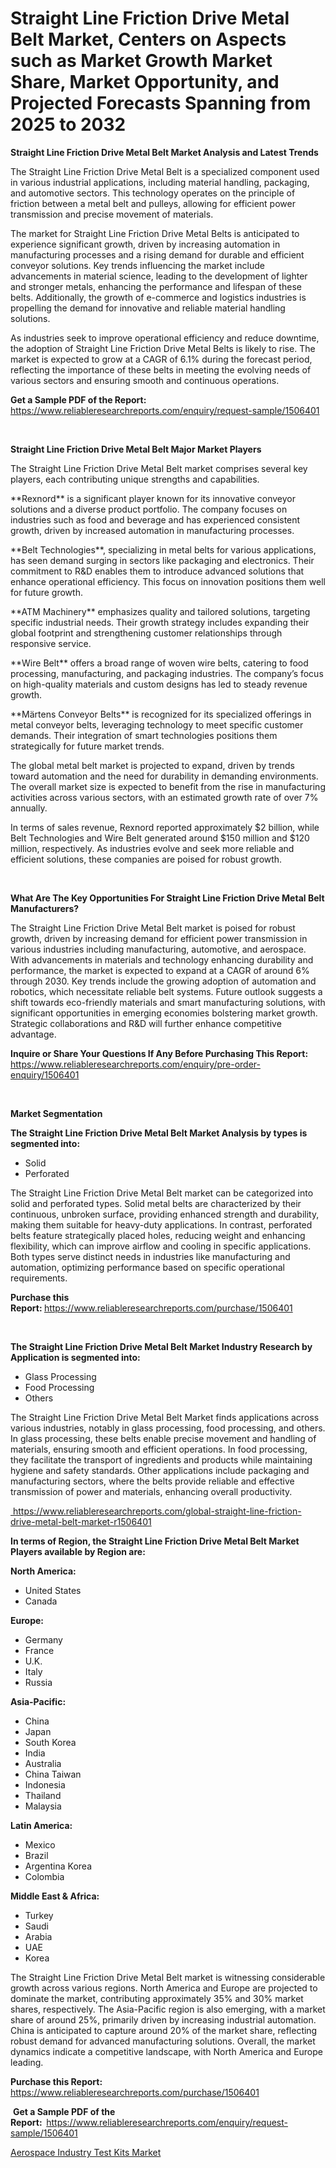 <p><h1>Straight Line Friction Drive Metal Belt Market, Centers on Aspects such as Market Growth Market Share, Market Opportunity, and Projected Forecasts Spanning from 2025 to 2032</h1></p><p><strong>Straight Line Friction Drive Metal Belt Market Analysis and Latest Trends</strong></p>
<p><p>The Straight Line Friction Drive Metal Belt is a specialized component used in various industrial applications, including material handling, packaging, and automotive sectors. This technology operates on the principle of friction between a metal belt and pulleys, allowing for efficient power transmission and precise movement of materials.</p><p>The market for Straight Line Friction Drive Metal Belts is anticipated to experience significant growth, driven by increasing automation in manufacturing processes and a rising demand for durable and efficient conveyor solutions. Key trends influencing the market include advancements in material science, leading to the development of lighter and stronger metals, enhancing the performance and lifespan of these belts. Additionally, the growth of e-commerce and logistics industries is propelling the demand for innovative and reliable material handling solutions.</p><p>As industries seek to improve operational efficiency and reduce downtime, the adoption of Straight Line Friction Drive Metal Belts is likely to rise. The market is expected to grow at a CAGR of 6.1% during the forecast period, reflecting the importance of these belts in meeting the evolving needs of various sectors and ensuring smooth and continuous operations.</p></p>
<p><strong>Get a Sample PDF of the Report:&nbsp;</strong> <a href="https://www.reliableresearchreports.com/enquiry/request-sample/1506401?utm_campaign=3111&utm_medium=2&utm_source=Github&utm_content=ia&utm_term=23032025&utm_id=straight-line-friction-drive-metal-belt">https://www.reliableresearchreports.com/enquiry/request-sample/1506401</a></p>
<p>&nbsp;</p>
<p><strong>Straight Line Friction Drive Metal Belt Major Market Players</strong></p>
<p><p>The Straight Line Friction Drive Metal Belt market comprises several key players, each contributing unique strengths and capabilities. </p><p>**Rexnord** is a significant player known for its innovative conveyor solutions and a diverse product portfolio. The company focuses on industries such as food and beverage and has experienced consistent growth, driven by increased automation in manufacturing processes.</p><p>**Belt Technologies**, specializing in metal belts for various applications, has seen demand surging in sectors like packaging and electronics. Their commitment to R&D enables them to introduce advanced solutions that enhance operational efficiency. This focus on innovation positions them well for future growth.</p><p>**ATM Machinery** emphasizes quality and tailored solutions, targeting specific industrial needs. Their growth strategy includes expanding their global footprint and strengthening customer relationships through responsive service.</p><p>**Wire Belt** offers a broad range of woven wire belts, catering to food processing, manufacturing, and packaging industries. The company’s focus on high-quality materials and custom designs has led to steady revenue growth.</p><p>**Märtens Conveyor Belts** is recognized for its specialized offerings in metal conveyor belts, leveraging technology to meet specific customer demands. Their integration of smart technologies positions them strategically for future market trends.</p><p>The global metal belt market is projected to expand, driven by trends toward automation and the need for durability in demanding environments. The overall market size is expected to benefit from the rise in manufacturing activities across various sectors, with an estimated growth rate of over 7% annually.</p><p>In terms of sales revenue, Rexnord reported approximately $2 billion, while Belt Technologies and Wire Belt generated around $150 million and $120 million, respectively. As industries evolve and seek more reliable and efficient solutions, these companies are poised for robust growth.</p></p>
<p>&nbsp;</p>
<p><strong>What Are The Key Opportunities For Straight Line Friction Drive Metal Belt Manufacturers?</strong></p>
<p><p>The Straight Line Friction Drive Metal Belt market is poised for robust growth, driven by increasing demand for efficient power transmission in various industries including manufacturing, automotive, and aerospace. With advancements in materials and technology enhancing durability and performance, the market is expected to expand at a CAGR of around 6% through 2030. Key trends include the growing adoption of automation and robotics, which necessitate reliable belt systems. Future outlook suggests a shift towards eco-friendly materials and smart manufacturing solutions, with significant opportunities in emerging economies bolstering market growth. Strategic collaborations and R&D will further enhance competitive advantage.</p></p>
<p><strong>Inquire or Share Your Questions If Any Before Purchasing This Report:</strong> <a href="https://www.reliableresearchreports.com/enquiry/pre-order-enquiry/1506401?utm_campaign=3111&utm_medium=2&utm_source=Github&utm_content=ia&utm_term=23032025&utm_id=straight-line-friction-drive-metal-belt">https://www.reliableresearchreports.com/enquiry/pre-order-enquiry/1506401</a></p>
<p>&nbsp;</p>
<p><strong>Market Segmentation</strong></p>
<p><strong>The Straight Line Friction Drive Metal Belt Market Analysis by types is segmented into:</strong></p>
<p><ul><li>Solid</li><li>Perforated</li></ul></p>
<p><p>The Straight Line Friction Drive Metal Belt market can be categorized into solid and perforated types. Solid metal belts are characterized by their continuous, unbroken surface, providing enhanced strength and durability, making them suitable for heavy-duty applications. In contrast, perforated belts feature strategically placed holes, reducing weight and enhancing flexibility, which can improve airflow and cooling in specific applications. Both types serve distinct needs in industries like manufacturing and automation, optimizing performance based on specific operational requirements.</p></p>
<p><strong>Purchase this Report:&nbsp;</strong><a href="https://www.reliableresearchreports.com/purchase/1506401?utm_campaign=3111&utm_medium=2&utm_source=Github&utm_content=ia&utm_term=23032025&utm_id=straight-line-friction-drive-metal-belt">https://www.reliableresearchreports.com/purchase/1506401</a></p>
<p>&nbsp;</p>
<p><strong>The Straight Line Friction Drive Metal Belt Market Industry Research by Application is segmented into:</strong></p>
<p><ul><li>Glass Processing</li><li>Food Processing</li><li>Others</li></ul></p>
<p><p>The Straight Line Friction Drive Metal Belt Market finds applications across various industries, notably in glass processing, food processing, and others. In glass processing, these belts enable precise movement and handling of materials, ensuring smooth and efficient operations. In food processing, they facilitate the transport of ingredients and products while maintaining hygiene and safety standards. Other applications include packaging and manufacturing sectors, where the belts provide reliable and effective transmission of power and materials, enhancing overall productivity.</p></p>
<p><a href="https://www.reliableresearchreports.com/global-straight-line-friction-drive-metal-belt-market-r1506401?utm_campaign=3111&utm_medium=2&utm_source=Github&utm_content=ia&utm_term=23032025&utm_id=straight-line-friction-drive-metal-belt">&nbsp;https://www.reliableresearchreports.com/global-straight-line-friction-drive-metal-belt-market-r1506401</a></p>
<p><strong>In terms of Region, the Straight Line Friction Drive Metal Belt Market Players available by Region are:</strong></p>
<p>
    <p> <strong> North America: </strong>
        <ul>
            <li>United States</li>
            <li>Canada</li>
        </ul>
        </p> 
    <p> <strong> Europe: </strong>
        <ul>
            <li>Germany</li>
            <li>France</li>
            <li>U.K.</li>
            <li>Italy</li>
            <li>Russia</li>
        </ul>
        </p> 
    <p> <strong> Asia-Pacific: </strong>
        <ul>
            <li>China</li>
            <li>Japan</li>
            <li>South Korea</li>
            <li>India</li>
            <li>Australia</li>
            <li>China Taiwan</li>
            <li>Indonesia</li>
            <li>Thailand</li>
            <li>Malaysia</li>
        </ul>
        </p> 
    <p> <strong> Latin America: </strong>
        <ul>
            <li>Mexico</li>
            <li>Brazil</li>
            <li>Argentina Korea</li>
            <li>Colombia</li>
        </ul>
        </p> 
    <p> <strong> Middle East & Africa: </strong>
        <ul>
            <li>Turkey</li>
            <li>Saudi</li>
            <li>Arabia</li>
            <li>UAE</li>
            <li>Korea</li>
        </ul>
    </p>
    </p>
<p><p>The Straight Line Friction Drive Metal Belt market is witnessing considerable growth across various regions. North America and Europe are projected to dominate the market, contributing approximately 35% and 30% market shares, respectively. The Asia-Pacific region is also emerging, with a market share of around 25%, primarily driven by increasing industrial automation. China is anticipated to capture around 20% of the market share, reflecting robust demand for advanced manufacturing solutions. Overall, the market dynamics indicate a competitive landscape, with North America and Europe leading.</p></p>
<p><strong>Purchase this Report: </strong><a href="https://www.reliableresearchreports.com/purchase/1506401?utm_campaign=3111&utm_medium=2&utm_source=Github&utm_content=ia&utm_term=23032025&utm_id=straight-line-friction-drive-metal-belt">https://www.reliableresearchreports.com/purchase/1506401</a></p>
<p>&nbsp;<strong>Get a Sample PDF of the Report:&nbsp;&nbsp;</strong><a href="https://www.reliableresearchreports.com/enquiry/request-sample/1506401?utm_campaign=3111&utm_medium=2&utm_source=Github&utm_content=ia&utm_term=23032025&utm_id=straight-line-friction-drive-metal-belt">https://www.reliableresearchreports.com/enquiry/request-sample/1506401</a></p>
<p><strong></strong></p>
<p><p><a href="https://github.com/huelarnzeba29/Market-Research-Report-List-1/blob/main/aerospace-industry-test-kits-market.md?utm_campaign=3111&utm_medium=2&utm_source=Github&utm_content=ia&utm_term=23032025&utm_id=straight-line-friction-drive-metal-belt">Aerospace Industry Test Kits Market</a></p></p>